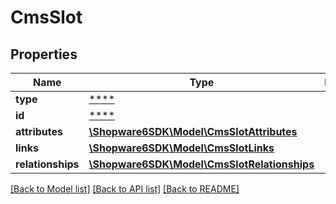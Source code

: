 # CmsSlot

## Properties
Name | Type | Description | Notes
------------ | ------------- | ------------- | -------------
**type** | [****](.md) |  | [optional] 
**id** | [****](.md) |  | [optional] 
**attributes** | [**\Shopware6SDK\Model\CmsSlotAttributes**](CmsSlotAttributes.md) |  | [optional] 
**links** | [**\Shopware6SDK\Model\CmsSlotLinks**](CmsSlotLinks.md) |  | [optional] 
**relationships** | [**\Shopware6SDK\Model\CmsSlotRelationships**](CmsSlotRelationships.md) |  | [optional] 

[[Back to Model list]](../../README.md#documentation-for-models) [[Back to API list]](../../README.md#documentation-for-api-endpoints) [[Back to README]](../../README.md)

